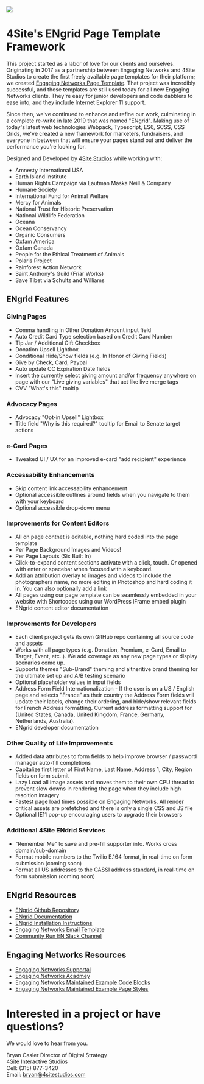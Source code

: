 <img src="https://raw.githubusercontent.com/4site-interactive-studios/engrid-scripts/master/reference-materials/repo/repo-hero.jpg">

# 4Site's ENgrid Page Template Framework

<!--- <img align="right" width="200" height="200" src="https://engagingnetworks.academy/wp-content/uploads/2019/09/D-D-Partner.png"> -->

This project started as a labor of love for our clients and ourselves. Originating in 2017 as a partnership between Engaging Networks and 4Site Studios to create the first freely available page templates for their platform; we created [Engaging Networks Page Template](https://github.com/4site-interactive-studios/Engaging-Networks-Page-Template). That project was incredibly successful, and those templates are still used today for all new Engaging Networks clients. They're easy for junior developers and code dabblers to ease into, and they include Internet Explorer 11 support.

Since then, we've continued to enhance and refine our work, culminating in a complete re-write in late 2019 that was named "ENgrid". Making use of today's latest web technologies Webpack, Typescript, ES6, SCSS, CSS Grids, we've created a new framework for marketers, fundraisers, and everyone in between that will ensure your pages stand out and deliver the performance you're looking for.

Designed and Developed by [4Site Studios](http://4sitestudios.com/en?ms=github) while working with:

- Amnesty International USA
- Earth Island Institute
- Human Rights Campaign via Lautman Maska Neill & Company
- Humane Society
- International Fund for Animal Welfare
- Mercy for Animals
- National Trust for Historic Preservation
- National Wildlife Federation
- Oceana
- Ocean Conservancy
- Organic Consumers
- Oxfam America
- Oxfam Canada
- People for the Ethical Treatment of Animals
- Polaris Project
- Rainforest Action Network
- Saint Anthony's Guild (Friar Works)
- Save Tibet via Schultz and Williams

## ENgrid Features

### Giving Pages
- Comma handling in Other Donation Amount input field
- Auto Credit Card Type selection based on Credit Card Number
- Tip Jar / Additional Gift Checkbox
- Donation Upsell Lightbox
- Conditional Hide/Show fields (e.g. In Honor of Giving Fields)
- Give by Check, Card, Paypal
- Auto update CC Expiration Date fields
- Insert the currently select giving amount and/or frequency anywhere on page with our "Live giving variables" that act like live merge tags
- CVV "What's this" tooltip

### Advocacy Pages
- Advocacy "Opt-in Upsell" Lightbox
- Title field "Why is this required?" tooltip for Email to Senate target actions

### e-Card Pages
- Tweaked UI / UX for an improved e-card "add recipient" experience

### Accessability Enhancements
- Skip content link accessability enhancement
- Optional accessible outlines around fields when you navigate to them with your keyboard
- Optional accessible drop-down menu

### Improvements for Content Editors
- All on page contnet is editable, nothing hard coded into the page template
- Per Page Background Images and Videos!
- Per Page Layouts (Six Built In)
- Click-to-expand content sections activate with a click, touch. Or opened with enter or spacebar when focused with a keyboard.
- Add an attribution overlay to images and videos to include the photographers name, no more editing in Photoshop and hard coding it in. You can also optionally add a link
- All pages using our page template can be seamlessly embedded in your website with Shortcodes using our WordPress iFrame embed plugin
- ENgrid content editor documentation

### Improvements for Developers
- Each client project gets its own GitHub repo containing all source code and assets
- Works with all page types (e.g. Donation, Premium, e-Card, Email to Target, Event, etc..). We add coverage as any new page types or display scenarios come up.
- Supports themes "Sub-Brand" theming and altneritive brand theming for the ultimate set up and A/B testing scenario
- Optional placeholder values in input fields
- Address Form Field Internationalization - If the user is on a US / English page and selects "France" as their country the Address Form fields will update their labels, change their ordering, and hide/show relevant fields for French Address formatting. Current address formatting support for (United States, Canada, United Kingdom, France, Germany, Netherlands, Australia).
- ENgrid developer documentation

### Other Quality of Life Improvements
- Added data attributes to form fields to help improve browser / password manager auto-fill completions
- Capitalize first letter of First Name, Last Name, Address 1, City, Region fields on form submit 
- Lazy Load all image assets and moves them to their own CPU thread to prevent slow downs in rendering the page when they include high resoltion imagery
- Fastest page load times possible on Engaging Networks. All render critical assets are prefetched and there is only a single CSS and JS file
- Optional IE11 pop-up encouraging users to upgrade their browsers

### Additional 4Site ENdrid Services
- "Remember Me" to save and pre-fill supporter info. Works cross domain/sub-domain
- Format mobile numbers to the Twilio E.164 format, in real-time on form submission (coming soon)
- Format all US addresses to the CASSI address standard, in real-time on form submission (coming soon)

## ENgrid Resources

- [ENgrid Github Repository](https://github.com/4site-interactive-studios/engrid/)
- [ENgrid Documentation](https://docs.google.com/document/d/1Vhiudjm9pcDIgxirsiS7VWhqgqU_a6taVu2VTMOPbHI/edit)
- [ENgrid Installation Instructions](https://github.com/4site-interactive-studios/engrid/wiki/ENgrid-Installation-Instructions)
- [Engaging Networks Email Template](https://github.com/4site-interactive-studios/Engaging-Networks-Email-Template)
- [Community Run EN Slack Channel](https://join.slack.com/t/endevelopers/shared_invite/enQtNTgyMDU5NDEzOTQxLWM1YjkwYmM2NjcxODdhNjI4MmRhMjI1ZTJlNzZlYTM5MmI4OTg3NTlhZTljMDMyMjczZmYyNTBjZmM4ZDY4MTA)

## Engaging Networks Resources

- [Engaging Networks Supportal](https://engagingnetworks.support/)
- [Engaging Networks Acadmey](https://engagingnetworks.academy/)
- [Engaging Networks Maintained Example Code Blocks](https://github.com/EngagingNetworks/page-builder-code-blocks)
- [Engaging Networks Maintained Example Page Styles](https://github.com/EngagingNetworks/page-builder-css-styles)

# Interested in a project or have questions?

We would love to hear from you.

Bryan Casler
Director of Digital Strategy  
4Site Interactive Studios  
Cell: (315) 877-3420  
Email: bryan@4sitestudios.com
